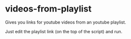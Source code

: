 # videos-from-playlist
Gives you links for youtube videos from an youtube playlist.

Just edit the playlist link (on the top of the script) and run.
